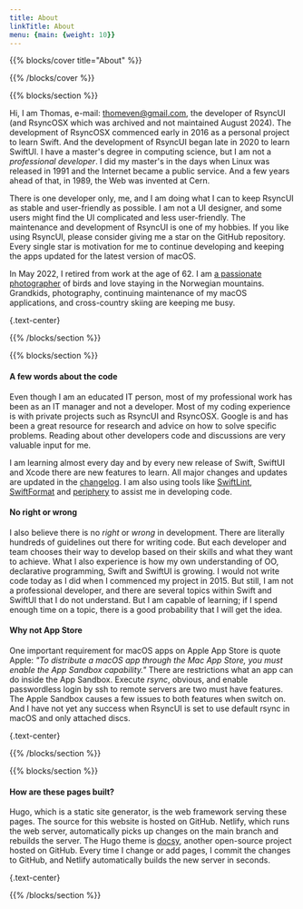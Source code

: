 ```yaml
---
title: About
linkTitle: About
menu: {main: {weight: 10}}
---
```


{{% blocks/cover title="About" %}}

{{% /blocks/cover %}}

{{% blocks/section %}}

Hi, I am Thomas, e-mail: <thomeven@gmail.com>, the developer of RsyncUI (and RsyncOSX which was archived and not maintained August 2024). The development of RsyncOSX commenced early in 2016 as a personal project to learn Swift. And the development of RsyncUI began late in 2020 to learn SwiftUI. I have a master's degree in computing science, but I am not a *professional developer*. I did my master's in the days when Linux was released in 1991 and the Internet became a public service. And a few years ahead of that, in 1989, the Web was invented at Cern.

There is one developer only, me, and I am doing what I can to keep RsyncUI as stable and user-friendly as possible. I am not a UI designer, and some users might find the UI complicated and less user-friendly. The maintenance and development of RsyncUI is one of my hobbies. If you like using RsyncUI, please consider giving me a star on the GitHub repository. Every single star is motivation for me to continue developing and keeping the apps updated for the latest version of macOS.

In May 2022, I retired from work at the age of 62. I am [a passionate photographer](https://photosbythomas.netlify.app/) of birds and love staying in the Norwegian mountains. Grandkids, photography, continuing maintenance of my macOS applications, and cross-country skiing are keeping me busy.

{.text-center}

{{% /blocks/section %}}

{{% blocks/section %}}

#### A few words about the code

Even though I am an educated IT person, most of my professional work has been as an IT manager and not a developer. Most of my coding experience is with private projects such as RsyncUI and RsyncOSX. Google is and has been a great resource for research and advice on how to solve specific problems. Reading about other developers code and discussions are very valuable input for me.

I am learning almost every day and by every new release of Swift, SwiftUI and Xcode there are new features to learn. All major changes and updates are updated in the [changelog](/docs/changelog/). I am also using tools like [SwiftLint](https://github.com/realm/SwiftLint), [SwiftFormat](https://github.com/nicklockwood/SwiftFormat) and [periphery](https://github.com/peripheryapp/periphery) to assist me in developing code.

#### No right or wrong

I also believe there is no *right* or *wrong* in development. There are literally hundreds of guidelines out there for writing code. But each developer and team chooses their way to develop based on their skills and what they want to achieve. What I also experience is how my own understanding of OO, declarative programming, Swift and SwiftUI is growing. I would not write code today as I did when I commenced my project in 2015. But still, I am not a professional developer, and there are several topics within Swift and SwiftUI that I do not understand. But I am capable of learning; if I spend enough time on a topic, there is a good probability that I will get the idea.

#### Why not App Store

One important requirement for macOS apps on Apple App Store is quote Apple: *"To distribute a macOS app through the Mac App Store, you must enable the App Sandbox capability."* There are restrictions what an app can do inside the App Sandbox. Execute *rsync*, obvious, and enable passwordless login by ssh to remote servers are two must have features. The Apple Sandbox causes a few issues to both features when switch on. And I have not yet any success when RsyncUI is set to use default rsync in macOS and only attached discs. 

{.text-center}

{{% /blocks/section %}}

{{% blocks/section %}}

#### How are these pages built?

Hugo, which is a static site generator, is the web framework serving these pages. The source for this website is hosted on GitHub. Netlify, which runs the web server, automatically picks up changes on the main branch and rebuilds the server. The Hugo theme is [docsy](https://github.com/google/docsy), another open-source project hosted on GitHub. Every time I change or add pages, I commit the changes to GitHub, and Netlify automatically builds the new server in seconds.

{.text-center}

{{% /blocks/section %}}